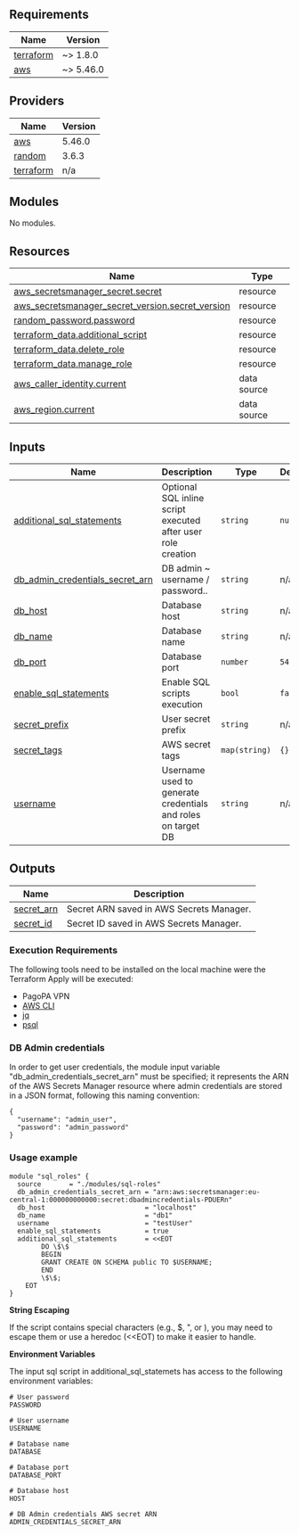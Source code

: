 <!-- BEGIN_TF_DOCS -->
## Requirements

| Name | Version |
|------|---------|
| <a name="requirement_terraform"></a> [terraform](#requirement\_terraform) | ~> 1.8.0 |
| <a name="requirement_aws"></a> [aws](#requirement\_aws) | ~> 5.46.0 |

## Providers

| Name | Version |
|------|---------|
| <a name="provider_aws"></a> [aws](#provider\_aws) | 5.46.0 |
| <a name="provider_random"></a> [random](#provider\_random) | 3.6.3 |
| <a name="provider_terraform"></a> [terraform](#provider\_terraform) | n/a |

## Modules

No modules.

## Resources

| Name | Type |
|------|------|
| [aws_secretsmanager_secret.secret](https://registry.terraform.io/providers/hashicorp/aws/latest/docs/resources/secretsmanager_secret) | resource |
| [aws_secretsmanager_secret_version.secret_version](https://registry.terraform.io/providers/hashicorp/aws/latest/docs/resources/secretsmanager_secret_version) | resource |
| [random_password.password](https://registry.terraform.io/providers/hashicorp/random/latest/docs/resources/password) | resource |
| [terraform_data.additional_script](https://registry.terraform.io/providers/hashicorp/terraform/latest/docs/resources/data) | resource |
| [terraform_data.delete_role](https://registry.terraform.io/providers/hashicorp/terraform/latest/docs/resources/data) | resource |
| [terraform_data.manage_role](https://registry.terraform.io/providers/hashicorp/terraform/latest/docs/resources/data) | resource |
| [aws_caller_identity.current](https://registry.terraform.io/providers/hashicorp/aws/latest/docs/data-sources/caller_identity) | data source |
| [aws_region.current](https://registry.terraform.io/providers/hashicorp/aws/latest/docs/data-sources/region) | data source |

## Inputs

| Name | Description | Type | Default | Required |
|------|-------------|------|---------|:--------:|
| <a name="input_additional_sql_statements"></a> [additional\_sql\_statements](#input\_additional\_sql\_statements) | Optional SQL inline script executed after user role creation | `string` | `null` | no |
| <a name="input_db_admin_credentials_secret_arn"></a> [db\_admin\_credentials\_secret\_arn](#input\_db\_admin\_credentials\_secret\_arn) | DB admin ~ username / password.. | `string` | n/a | yes |
| <a name="input_db_host"></a> [db\_host](#input\_db\_host) | Database host | `string` | n/a | yes |
| <a name="input_db_name"></a> [db\_name](#input\_db\_name) | Database name | `string` | n/a | yes |
| <a name="input_db_port"></a> [db\_port](#input\_db\_port) | Database port | `number` | `5432` | no |
| <a name="input_enable_sql_statements"></a> [enable\_sql\_statements](#input\_enable\_sql\_statements) | Enable SQL scripts execution | `bool` | `false` | no |
| <a name="input_secret_prefix"></a> [secret\_prefix](#input\_secret\_prefix) | User secret prefix | `string` | n/a | yes |
| <a name="input_secret_tags"></a> [secret\_tags](#input\_secret\_tags) | AWS secret tags | `map(string)` | `{}` | no |
| <a name="input_username"></a> [username](#input\_username) | Username used to generate credentials and roles on target DB | `string` | n/a | yes |

## Outputs

| Name | Description |
|------|-------------|
| <a name="output_secret_arn"></a> [secret\_arn](#output\_secret\_arn) | Secret ARN saved in AWS Secrets Manager. |
| <a name="output_secret_id"></a> [secret\_id](#output\_secret\_id) | Secret ID saved in AWS Secrets Manager. |

### Execution Requirements

The following tools need to be installed on the local machine were the Terraform Apply will be executed:
* PagoPA VPN
* [AWS CLI](https://aws.amazon.com/it/cli/)
* [jq](https://jqlang.github.io/jq/)
* [psql](https://www.postgresql.org/docs/current/app-psql.html)

### DB Admin credentials

In order to get user credentials, the module input variable "db\_admin\_credentials\_secret\_arn" must be specified;
it represents the ARN of the AWS Secrets Manager resource where admin credentials are stored in a JSON format, following this naming convention:

```
{
  "username": "admin_user",
  "password": "admin_password"
}
```

### Usage example

```
module "sql_roles" {
  source       = "./modules/sql-roles"
  db_admin_credentials_secret_arn = "arn:aws:secretsmanager:eu-central-1:000000000000:secret:dbadmincredentials-PDUERn"
  db_host                         = "localhost"
  db_name                         = "db1"
  username                        = "testUser"
  enable_sql_statements           = true
  additional_sql_statements       = <<EOT
        DO \$\$
        BEGIN
        GRANT CREATE ON SCHEMA public TO $USERNAME;
        END
        \$\$;
    EOT
}
```

<b>String Escaping</b>

If the script contains special characters (e.g., $, ", or \), you may need to escape them or use a heredoc (<<EOT) to make it easier to handle.

<b>Environment Variables</b>

The input sql script in additional\_sql\_statemets has access to the following environment variables:
```
# User password
PASSWORD

# User username
USERNAME

# Database name
DATABASE

# Database port
DATABASE_PORT

# Database host
HOST

# DB Admin credentials AWS secret ARN
ADMIN_CREDENTIALS_SECRET_ARN
```
<!-- END_TF_DOCS -->